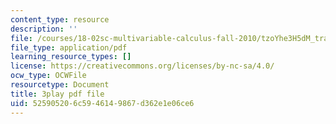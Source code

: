 ```yaml
---
content_type: resource
description: ''
file: /courses/18-02sc-multivariable-calculus-fall-2010/tzoYhe3H5dM_transcript.pdf
file_type: application/pdf
learning_resource_types: []
license: https://creativecommons.org/licenses/by-nc-sa/4.0/
ocw_type: OCWFile
resourcetype: Document
title: 3play pdf file
uid: 52590520-6c59-4614-9867-d362e1e06ce6
---
```

